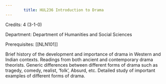 ```yaml
---
        title: HUL236 Introduction to Drama
---
```

Credits: 4 (3-1-0)

Department: Department of Humanities and Social Sciences

Prerequisites: [[NLN101]]

Brief history of the development and importance of drama in Western and Indian contexts. Readings from both ancient and contemporary drama theorists. Generic differences between different forms of drama such as tragedy, comedy, realist, ‘folk’, Absurd, etc. Detailed study of important examples of different forms of drama.